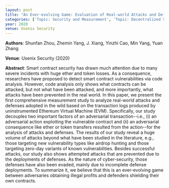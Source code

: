 ```yaml
---
layout: post
title: "An Ever-evolving Game: Evaluation of Real-world Attacks and Defenses in Ethereum Ecosystem"
categories: ['Topic: Security and Measurement', 'Topic: Decentralized Systems', '2020', 'Venue: Usenix Security']
year: 2020
venue: Usenix Security
---
```

**Authors**: Shunfan Zhou, Zhemin Yang, J. Xiang, Yinzhi Cao, Min Yang, Yuan Zhang

**Venue**: Usenix Security (2020)

**Abstract**: Smart contract security has drawn much attention due to many severe incidents with huge ether and token losses. As a consequence, researchers have proposed to detect smart contract vulnerabilities via code analysis. However, code analysis only shows what contracts can be attacked, but not what have been attacked, and more importantly, what attacks have been prevented in the real world. In this paper, we present the first comprehensive measurement study to analyze real-world attacks and defenses adopted in the wild based on the transaction logs produced by uninstrumented Ethereum Virtual Machine (EVM). Specifically, our study decouples two important factors of an adversarial transaction--i.e., (i) an adversarial action exploiting the vulnerable contract and (ii) an adversarial consequence like ether or token transfers resulted from the action--for the analysis of attacks and defenses. The results of our study reveal a huge volume of attacks beyond what have been studied in the literature, e.g., those targeting new vulnerability types like airdrop hunting and those targeting zero-day variants of known vulnerabilities. Besides successful attacks, our study also shows attempted attacks that are prevented due to the deployments of defenses. As the nature of cyber-security, those defenses have also been evaded, mainly due to incomplete defense deployments. To summarize it, we believe that this is an ever-evolving game between adversaries obtaining illegal profits and defenders shielding their own contracts.

